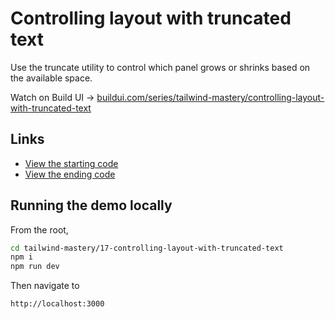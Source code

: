 # Controlling layout with truncated text

Use the truncate utility to control which panel grows or shrinks based on the available space.

Watch on Build UI → [buildui.com/series/tailwind-mastery/controlling-layout-with-truncated-text](http://buildui.com/series/tailwind-mastery/controlling-layout-with-truncated-text)

## Links

- [View the starting code](./begin/pages)
- [View the ending code](./end/pages)

## Running the demo locally

From the root,

```sh
cd tailwind-mastery/17-controlling-layout-with-truncated-text
npm i
npm run dev
```

Then navigate to

```
http://localhost:3000
```

